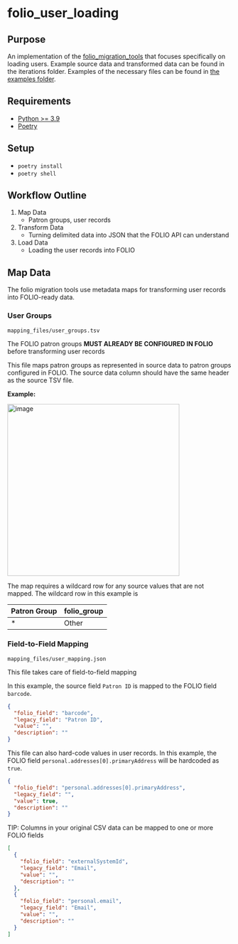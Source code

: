 # folio_user_loading

## Purpose

An implementation of the [folio_migration_tools](https://github.com/FOLIO-FSE/folio_migration_tools) that focuses specifically on loading users. Example source data and transformed data can be found in the iterations folder. Examples of the necessary files can be found in [the examples folder](examples).

## Requirements

- [Python >= 3.9](https://www.python.org/downloads/)
- [Poetry](https://python-poetry.org/docs/)

## Setup

- `poetry install`
- `poetry shell`

## Workflow Outline

1. Map Data
   - Patron groups, user records
2. Transform Data
   - Turning delimited data into JSON that the FOLIO API can understand
3. Load Data
   - Loading the user records into FOLIO

## Map Data

The folio migration tools use metadata maps for transforming user records into FOLIO-ready data. 

### User Groups

`mapping_files/user_groups.tsv` 

The FOLIO patron groups **MUST ALREADY BE CONFIGURED IN FOLIO** before transforming user records

This file maps patron groups as represented in source data to patron groups configured in FOLIO. The source data column should have the same header as the source TSV file. 

**Example:** <br>

<img width="387" alt="image" src="https://github.com/kevinpowell1/folio_user_loading/assets/66270317/326f4969-cc7d-4151-87b9-f1619ffa3644">

The map requires a wildcard row for any source values that are not mapped. The wildcard row in this example is

| Patron Group | folio_group |
|--------------|-------------|
| *            | Other       |

### Field-to-Field Mapping

`mapping_files/user_mapping.json`

This file takes care of field-to-field mapping

In this example, the source field `Patron ID` is mapped to the FOLIO field `barcode`.

```json
{
  "folio_field": "barcode",
  "legacy_field": "Patron ID",
  "value": "",
  "description": ""
}
```

This file can also hard-code values in user records. In this example, the FOLIO field `personal.addresses[0].primaryAddress` will be hardcoded as `true`.  

```json
{
  "folio_field": "personal.addresses[0].primaryAddress",
  "legacy_field": "",
  "value": true,
  "description": ""
}
```

TIP: Columns in your original CSV data can be mapped to one or more FOLIO fields

```json
[
  {
    "folio_field": "externalSystemId",
    "legacy_field": "Email",
    "value": "",
    "description": ""
  },
  {
    "folio_field": "personal.email",
    "legacy_field": "Email",
    "value": "",
    "description": ""
  }
]
```


